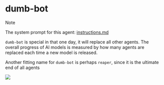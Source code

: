 # dumb-bot

> [!NOTE]
> The system prompt for this agent: [instructions.md](instructions.md)

`dumb-bot` is special in that one day, it will replace all other agents. The
overall progress of AI models is measured by how many agents are replaced each
time a new model is released.

Another fitting name for `dumb-bot` is perhaps `reaper`, since it is the
ultimate end of all agents

![](https://upload.wikimedia.org/wikipedia/commons/6/62/Paul_Gustave_Dore_Raven1.jpg)
